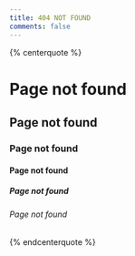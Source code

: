 ```yaml
---
title: 404 NOT FOUND
comments: false
---
```


{% centerquote %}

# Page not found

## Page not found

### Page not found

#### Page not found

##### Page not found

###### Page not found

{% endcenterquote %}

